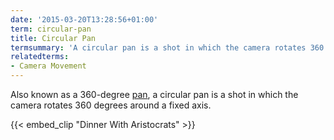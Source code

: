 ```yaml
---
date: '2015-03-20T13:28:56+01:00'
term: circular-pan
title: Circular Pan
termsummary: 'A circular pan is a shot in which the camera rotates 360 degrees around a fixed axis.'
relatedterms:
- Camera Movement
---
```


Also known as a 360-degree [pan](../pan-shot/), a circular pan is a
shot in which the camera rotates 360 degrees around a fixed axis.

<!--more-->

{{< embed_clip "Dinner With Aristocrats" >}}